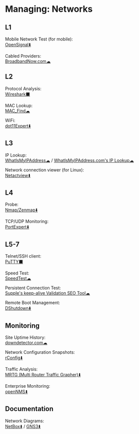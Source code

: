 # Managing: Networks

## L1

Mobile Network Test (for mobile):  
	[OpenSignal⬇️](https://www.opensignal.com/apps)

Cabled Providers:  
	[BroadbandNow.com☁](https://broadbandnow.com/)

## L2

Protocol Analysis:  
	[Wireshark⬛](https://www.wireshark.org/)

MAC Lookup:  
	[MAC_Find☁](http://coffer.com/mac_find/)

WiFi:  
	[dot11Expert⬇️](https://kcsoftwares.com/?dot11expert)

## L3

IP Lookup:  
	[WhatIsMyIPAddress☁](https://whatismyipaddress.com/) / 
	[WhatIsMyIPAddress.com's IP Lookup☁](https://whatismyipaddress.com/ip-lookup)

Network connection viewer (for Linux):  
	[Netactview⬇️](http://netactview.sourceforge.net/)

## L4

Probe:  
	[Nmap/Zenmap⬇️](https://nmap.org/)

TCP/UDP Monitoring:  
	[PortExpert⬇️](https://kcsoftwares.com/?portexpert)

## L5-7

Telnet/SSH client:  
	[PuTTY⬛](https://putty.org/)

Speed Test:  
	[SpeedTest☁](https://www.speedtest.net/)

Persistent Connection Test:  
	[Supple's keep-alive Validation SEO Tool☁](https://supple.com.au/tools/check-persistent-connection/)

Remote Boot Management:  
	[DShutdown⬇️](http://dimio.altervista.org/eng/#DShutdown)


## Monitoring

Site Uptime History:  
	[downdetector.com☁](https://downdetector.com/)

Network Configuration Snapshots:  
	[rConfig⬇️](https://rconfig.com/)

Traffic Analysis:  
	[MRTG (Multi Router Traffic Grapher)⬇️](https://oss.oetiker.ch/mrtg/)

Enterprise Monitoring:  
	[openNMS⬇️](https://www.opennms.com/)

## Documentation

Network Diagrams:  
	[NetBox⬇️](https://netbox.readthedocs.io/) / 
	[GNS3⬇️](https://gns3.com/)
